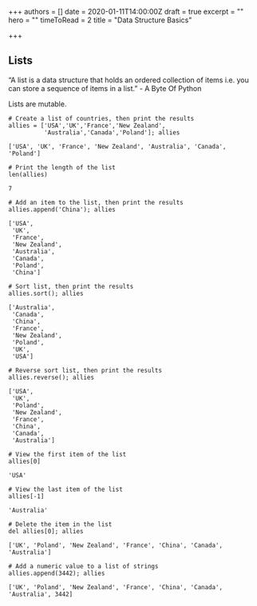 +++
authors = []
date = 2020-01-11T14:00:00Z
draft = true
excerpt = ""
hero = ""
timeToRead = 2
title = "Data Structure Basics"

+++
## Lists

“A list is a data structure that holds an ordered collection of items i.e. you can store a sequence of items in a list.” - A Byte Of Python

Lists are mutable.

    # Create a list of countries, then print the results
    allies = ['USA','UK','France','New Zealand',
              'Australia','Canada','Poland']; allies

    ['USA', 'UK', 'France', 'New Zealand', 'Australia', 'Canada', 'Poland']

    # Print the length of the list
    len(allies)

    7

    # Add an item to the list, then print the results
    allies.append('China'); allies

    ['USA',
     'UK',
     'France',
     'New Zealand',
     'Australia',
     'Canada',
     'Poland',
     'China']

    # Sort list, then print the results
    allies.sort(); allies

    ['Australia',
     'Canada',
     'China',
     'France',
     'New Zealand',
     'Poland',
     'UK',
     'USA']

    # Reverse sort list, then print the results
    allies.reverse(); allies

    ['USA',
     'UK',
     'Poland',
     'New Zealand',
     'France',
     'China',
     'Canada',
     'Australia']

    # View the first item of the list
    allies[0]

    'USA'

    # View the last item of the list
    allies[-1]

    'Australia'

    # Delete the item in the list
    del allies[0]; allies

    ['UK', 'Poland', 'New Zealand', 'France', 'China', 'Canada', 'Australia']

    # Add a numeric value to a list of strings
    allies.append(3442); allies

    ['UK', 'Poland', 'New Zealand', 'France', 'China', 'Canada', 'Australia', 3442]